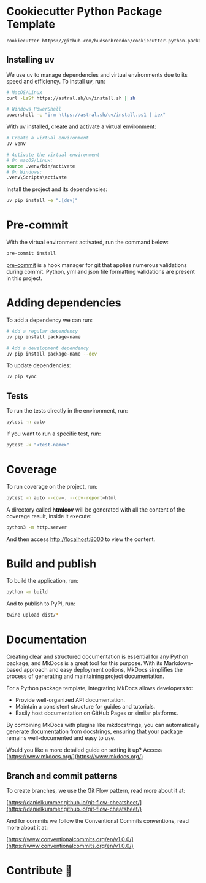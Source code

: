# Cookiecutter Python Package Template

```bash
cookiecutter https://github.com/hudsonbrendon/cookiecutter-python-package.git
```

## Installing uv

We use uv to manage dependencies and virtual environments due to its speed and efficiency. To install uv, run:

```bash
# MacOS/Linux
curl -LsSf https://astral.sh/uv/install.sh | sh

# Windows PowerShell
powershell -c "irm https://astral.sh/uv/install.ps1 | iex"
```

With uv installed, create and activate a virtual environment:

```bash
# Create a virtual environment
uv venv

# Activate the virtual environment
# On macOS/Linux:
source .venv/bin/activate
# On Windows:
.venv\Scripts\activate
```

Install the project and its dependencies:

```bash
uv pip install -e ".[dev]"
```

# Pre-commit

With the virtual environment activated, run the command below:

```bash
pre-commit install
```

[pre-commit](https://pre-commit.com/) is a hook manager for git that applies numerous validations during commit. Python, yml and json file formatting validations are present in this project.

# Adding dependencies

To add a dependency we can run:

```bash
# Add a regular dependency
uv pip install package-name

# Add a development dependency
uv pip install package-name --dev
```

To update dependencies:

```bash
uv pip sync
```

## Tests

To run the tests directly in the environment, run:

```bash
pytest -n auto
```

If you want to run a specific test, run:

```bash
pytest -k "<test-name>"
```

# Coverage

To run coverage on the project, run:

```bash
pytest -n auto --cov=. --cov-report=html
```

A directory called **htmlcov** will be generated with all the content of the coverage result, inside it execute:

```bash
python3 -m http.server
```

And then access [http://localhost:8000](http://localhost:8000) to view the content.

# Build and publish

To build the application, run:

```bash
python -m build
```

And to publish to PyPI, run:

```bash
twine upload dist/*
```

# Documentation

Creating clear and structured documentation is essential for any Python package, and MkDocs is a great tool for this purpose. With its Markdown-based approach and easy deployment options, MkDocs simplifies the process of generating and maintaining project documentation.

For a Python package template, integrating MkDocs allows developers to:

- Provide well-organized API documentation.
- Maintain a consistent structure for guides and tutorials.
- Easily host documentation on GitHub Pages or similar platforms.

By combining MkDocs with plugins like mkdocstrings, you can automatically generate documentation from docstrings, ensuring that your package remains well-documented and easy to use.

Would you like a more detailed guide on setting it up? Access [https://www.mkdocs.org/](https://www.mkdocs.org/)


## Branch and commit patterns

To create branches, we use the Git Flow pattern, read more about it at:

[https://danielkummer.github.io/git-flow-cheatsheet/](https://danielkummer.github.io/git-flow-cheatsheet/)

And for commits we follow the Conventional Commits conventions, read more about it at:

[https://www.conventionalcommits.org/en/v1.0.0/](https://www.conventionalcommits.org/en/v1.0.0/)

# Contribute 🚀
